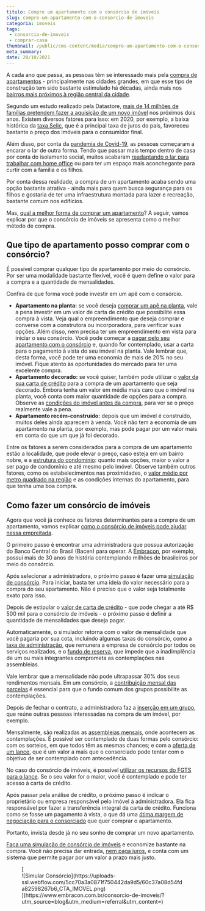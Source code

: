 ```yaml
---
titulo: Compre um apartamento com o consórcio de imóveis
slug: compre-um-apartamento-com-o-consorcio-de-imoveis
categoria: imoveis
tags:
 - consorcio-de-imoveis
 - comprar-casa
thumbnail: /public/cms-content/media/compre-um-apartamento-com-o-consorcio-de-imoveis.jpg
meta_summary: 
date: 20/10/2021
---
```

A cada ano que passa, as pessoas têm se interessado mais pela [compra de apartamentos](https://www.embracon.com.br/imoveis/comprar-apartamento-consorcio) - principalmente nas cidades grandes, em que esse tipo de construção tem sido bastante estimulado há décadas, ainda mais nos [bairros mais próximos à região central da cidade](https://www.embracon.com.br/blog/saiba-o-que-considerar-ao-escolher-um-bairro-para-morar).

Segundo um estudo realizado pela Datastore, [mais de 14 milhões de famílias pretendem fazer a aquisição de um novo imóvel](https://imoveis.estadao.com.br/compra/mercado-imobiliario-no-brasil-pode-crescer-ate-30-este-ano/) nos próximos dois anos. Existem diversos fatores para isso: em 2020, por exemplo, a baixa histórica da [taxa Selic](https://www.embracon.com.br/blog/entenda-a-importancia-da-taxa-selic-e-da-inflacao), que é a principal taxa de juros do país, favoreceu bastante o preço dos imóveis para o consumidor final.

Além disso, por conta da [pandemia de Covid-19](https://www.embracon.com.br/blog/35-coisas-para-fazer-quando-a-pandemia-passar), as pessoas começaram a encarar o lar de outra forma. Tendo que passar mais tempo dentro de casa por conta do isolamento social, muitos acabaram [readaptando o lar para trabalhar com home office](https://www.embracon.com.br/blog/home-office-5-dicas-para-manter-o-cantinho-de-trabalho-organizado) ou para ter um espaço mais aconchegante para curtir com a família e os filhos.

Por conta dessa realidade, a compra de um apartamento acaba sendo uma opção bastante atrativa - ainda mais para quem busca segurança para os filhos e gostaria de ter uma infraestrutura montada para lazer e recreação, bastante comum nos edifícios.

Mas, [qual a melhor forma de comprar um apartamento](https://www.embracon.com.br/blog/8-dicas-compra-primeiro-imovel)? A seguir, vamos explicar por que o consórcio de imóveis se apresenta como o melhor método de compra.

Que tipo de apartamento posso comprar com o consórcio? 
-------------------------------------------------------

É possível comprar qualquer tipo de apartamento por meio do consórcio. Por ser uma modalidade bastante flexível, você é quem define o valor para a compra e a quantidade de mensalidades.

Confira de que forma você pode investir em um apê com o consórcio.

- **Apartamento na planta:** se você deseja [comprar um apê na planta](https://www.embracon.com.br/blog/saiba-como-comprar-apartamento-na-planta-com-consorcio), vale a pena investir em um valor de carta de crédito que possibilite essa compra à vista. Veja qual o empreendimento que deseja comprar e converse com a construtora ou incorporadora, para verificar suas opções. Além disso, nem precisa ter um empreendimento em vista para iniciar o seu consórcio. Você pode começar a [pagar pelo seu apartamento com o consórcio](https://www.embracon.com.br/blog/o-que-analisar-antes-de-comprar-um-imovel) e, quando for contemplado, usar a carta para o pagamento à vista do seu imóvel na planta. Vale lembrar que, desta forma, você pode ter uma economia de mais de 20% no seu imóvel. Fique atento às oportunidades do mercado para ter uma excelente compra.
- **Apartamento decorado:** se você quiser, também pode utilizar o [valor da sua carta de crédito](https://www.embracon.com.br/blog/o-que-e-a-carta-de-credito-como-funciona-e-como-usar) para a compra de um apartamento que seja decorado. Embora tenha um valor em média mais caro que o imóvel na planta, você conta com maior quantidade de opções para a compra. Observe as [condições do imóvel antes da compra](https://www.embracon.com.br/blog/saiba-o-que-levar-em-consideracao-antes-de-comprar-um-imovel), para ver se o preço realmente vale a pena.
- **Apartamento recém-construído:** depois que um imóvel é construído, muitos deles ainda aparecem à venda. Você não tem a economia de um apartamento na planta, por exemplo, mas pode pagar por um valor mais em conta do que um que já foi decorado.

Entre os fatores a serem considerados para a compra de um apartamento estão a localidade, que pode elevar o preço, caso esteja em um bairro nobre, e a [estrutura do condomínio](https://www.embracon.com.br/blog/casa-em-condominio-fechado-quando-e-porque-fazer-esse-investimento): quanto mais opções, maior o valor a ser pago de condomínio e até mesmo pelo imóvel. Observe também outros fatores, como os estabelecimentos nas proximidades, o [valor médio por metro quadrado na região](https://www.embracon.com.br/blog/melhores-cidades-para-viver-com-valores-de-metro-quadrado) e as condições internas do apartamento, para que tenha uma boa compra.

Como fazer um consórcio de imóveis 
-----------------------------------

Agora que você já conhece os fatores determinantes para a compra de um apartamento, vamos explicar [como o consórcio de imóveis pode ajudar nessa empreitada](https://www.embracon.com.br/blog/6-coisas-contratar-consorcio-de-imoveis).

O primeiro passo é encontrar uma administradora que possua autorização do Banco Central do Brasil (Bacen) para operar. A [Embracon](https://www.embracon.com.br/), por exemplo, possui mais de 30 anos de história contemplando milhões de brasileiros por meio do consórcio.

Após selecionar a administradora, o próximo passo é fazer uma [simulação de consórcio](https://www.embracon.com.br/blog/descubra-como-fazer-uma-simulacao-no-consorcio). Para iniciar, basta ter uma ideia do valor necessário para a compra do seu apartamento. Não é preciso que o valor seja totalmente exato para isso.

Depois de estipular o [valor de carta de crédito](https://www.embracon.com.br/blog/tudo-o-que-voce-precisa-saber-sobre-a-carta-de-credito-de-consorcios) - que pode chegar a até R$ 500 mil para o consórcio de imóveis - o próximo passo é definir a quantidade de mensalidades que deseja pagar.

Automaticamente, o simulador retorna com o valor de mensalidade que você pagaria por sua cota, incluindo algumas taxas do consórcio, como a [taxa de administração](https://www.embracon.com.br/blog/como-funciona-a-taxa-de-administracao-de-um-consorcio), que remunera a empresa de consórcio por todos os serviços realizados, e o [fundo de reserva](https://www.embracon.com.br/blog/o-que-e-e-como-funciona-o-fundo-de-reserva), que impede que a inadimplência de um ou mais integrantes comprometa as contemplações nas assembleias.

Vale lembrar que a mensalidade não pode ultrapassar 30% dos seus rendimentos mensais. Em um consórcio, a [contribuição mensal das parcelas](https://www.embracon.com.br/blog/5-dicas-para-pagar-seu-consorcio-sem-preocupacao) é essencial para que o fundo comum dos grupos possibilite as contemplações.

Depois de fechar o contrato, a administradora faz a [inserção em um grupo](https://www.embracon.com.br/blog/como-funciona-um-grupo-de-consorcio), que reúne outras pessoas interessadas na compra de um imóvel, por exemplo.

Mensalmente, são realizadas as [assembleias mensais](https://www.embracon.com.br/blog/assembleia-de-consorcio-como-funciona), onde acontecem as contemplações. É possível ser contemplado de duas formas pelo consórcio: com os sorteios, em que todos têm as mesmas chances; e com a [oferta de um lance](https://www.embracon.com.br/blog/como-fazer-oferta-de-lance-em-consorcio), que é um valor a mais que o consorciado pode tentar com o objetivo de ser contemplado com antecedência.

No caso do consórcio de imóveis, é possível [utilizar os recursos do FGTS para o lance](https://www.embracon.com.br/blog/5-passos-para-voce-usar-o-fgts-no-consorcio-imobiliario). Se o seu valor for o maior, você é contemplado e pode ter acesso à carta de crédito.

Após passar pela análise de crédito, o próximo passo é indicar o proprietário ou empresa responsável pelo imóvel à administradora. Ela fica responsável por fazer a transferência integral da carta de crédito. Funciona como se fosse um pagamento à vista, o que dá uma [ótima margem de negociação para o consorciado](https://www.embracon.com.br/blog/4-dicas-para-conseguir-uma-boa-negociacao-na-hora-de-adquirir-o-seu-bem) que quer comprar o apartamento.

Portanto, invista desde já no seu sonho de comprar um novo apartamento.

[Faça uma simulação de consórcio de imóveis](https://www.embracon.com.br/consorcio-de-imoveis) e economize bastante na compra. Você não precisa dar entrada, [nem paga juros](https://www.embracon.com.br/blog/parcela-de-consorcio-tem-juros), e conta com um sistema que permite pagar por um valor a prazo mais justo.

<figure class="w-richtext-figure-type-image w-richtext-align-center">[<div>![Simular Consórcio](https://uploads-ssl.webflow.com/5cc70a3a0871f750442da9d5/60c37a08d54fda82598267b6_CTA_IMOVEL.png)</div>](https://www.embracon.com.br/consorcio-de-imoveis/?utm_source=blog&utm_medium=referral&utm_content=)</figure>
